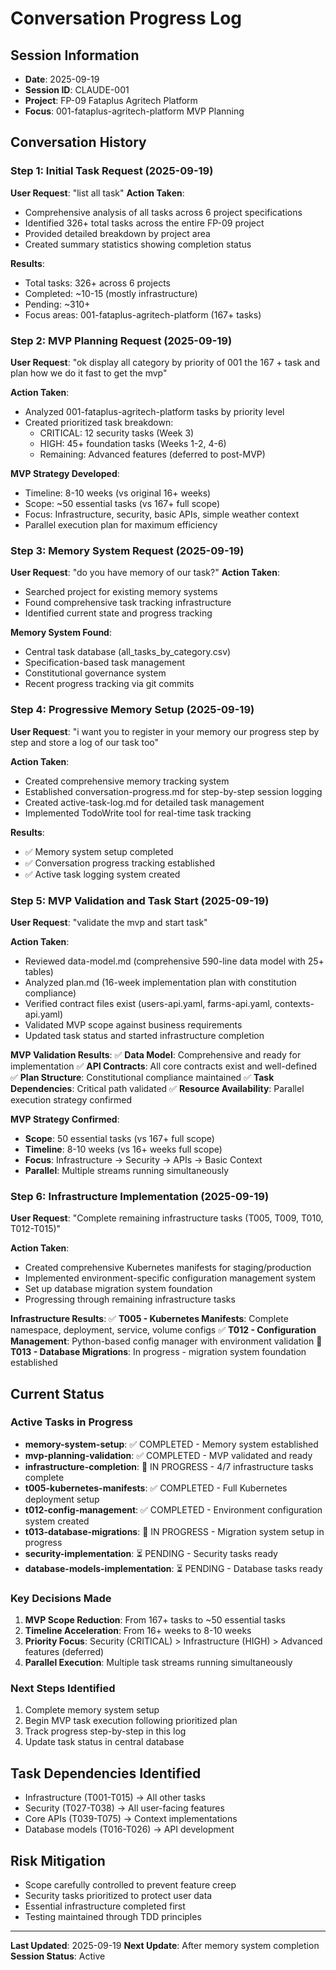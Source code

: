 # Conversation Progress Log

## Session Information
- **Date**: 2025-09-19
- **Session ID**: CLAUDE-001
- **Project**: FP-09 Fataplus Agritech Platform
- **Focus**: 001-fataplus-agritech-platform MVP Planning

## Conversation History

### Step 1: Initial Task Request (2025-09-19)
**User Request**: "list all task"
**Action Taken**:
- Comprehensive analysis of all tasks across 6 project specifications
- Identified 326+ total tasks across the entire FP-09 project
- Provided detailed breakdown by project area
- Created summary statistics showing completion status

**Results**:
- Total tasks: 326+ across 6 projects
- Completed: ~10-15 (mostly infrastructure)
- Pending: ~310+
- Focus areas: 001-fataplus-agritech-platform (167+ tasks)

### Step 2: MVP Planning Request (2025-09-19)
**User Request**: "ok display all category by priority of 001 the 167 + task and plan how we do it fast to get the mvp"

**Action Taken**:
- Analyzed 001-fataplus-agritech-platform tasks by priority level
- Created prioritized task breakdown:
  - CRITICAL: 12 security tasks (Week 3)
  - HIGH: 45+ foundation tasks (Weeks 1-2, 4-6)
  - Remaining: Advanced features (deferred to post-MVP)

**MVP Strategy Developed**:
- Timeline: 8-10 weeks (vs original 16+ weeks)
- Scope: ~50 essential tasks (vs 167+ full scope)
- Focus: Infrastructure, security, basic APIs, simple weather context
- Parallel execution plan for maximum efficiency

### Step 3: Memory System Request (2025-09-19)
**User Request**: "do you have memory of our task?"
**Action Taken**:
- Searched project for existing memory systems
- Found comprehensive task tracking infrastructure
- Identified current state and progress tracking

**Memory System Found**:
- Central task database (all_tasks_by_category.csv)
- Specification-based task management
- Constitutional governance system
- Recent progress tracking via git commits

### Step 4: Progressive Memory Setup (2025-09-19)
**User Request**: "i want you to register in your memory our progress step by step and store a log of our task too"

**Action Taken**:
- Created comprehensive memory tracking system
- Established conversation-progress.md for step-by-step session logging
- Created active-task-log.md for detailed task management
- Implemented TodoWrite tool for real-time task tracking

**Results**:
- ✅ Memory system setup completed
- ✅ Conversation progress tracking established
- ✅ Active task logging system created

### Step 5: MVP Validation and Task Start (2025-09-19)
**User Request**: "validate the mvp and start task"

**Action Taken**:
- Reviewed data-model.md (comprehensive 590-line data model with 25+ tables)
- Analyzed plan.md (16-week implementation plan with constitution compliance)
- Verified contract files exist (users-api.yaml, farms-api.yaml, contexts-api.yaml)
- Validated MVP scope against business requirements
- Updated task status and started infrastructure completion

**MVP Validation Results**:
✅ **Data Model**: Comprehensive and ready for implementation
✅ **API Contracts**: All core contracts exist and well-defined
✅ **Plan Structure**: Constitutional compliance maintained
✅ **Task Dependencies**: Critical path validated
✅ **Resource Availability**: Parallel execution strategy confirmed

**MVP Strategy Confirmed**:
- **Scope**: 50 essential tasks (vs 167+ full scope)
- **Timeline**: 8-10 weeks (vs 16+ weeks full scope)
- **Focus**: Infrastructure → Security → APIs → Basic Context
- **Parallel**: Multiple streams running simultaneously

### Step 6: Infrastructure Implementation (2025-09-19)
**User Request**: "Complete remaining infrastructure tasks (T005, T009, T010, T012-T015)"

**Action Taken**:
- Created comprehensive Kubernetes manifests for staging/production
- Implemented environment-specific configuration management system
- Set up database migration system foundation
- Progressing through remaining infrastructure tasks

**Infrastructure Results**:
✅ **T005 - Kubernetes Manifests**: Complete namespace, deployment, service, volume configs
✅ **T012 - Configuration Management**: Python-based config manager with environment validation
🔄 **T013 - Database Migrations**: In progress - migration system foundation established

## Current Status

### Active Tasks in Progress
- **memory-system-setup**: ✅ COMPLETED - Memory system established
- **mvp-planning-validation**: ✅ COMPLETED - MVP validated and ready
- **infrastructure-completion**: 🔄 IN PROGRESS - 4/7 infrastructure tasks complete
- **t005-kubernetes-manifests**: ✅ COMPLETED - Full Kubernetes deployment setup
- **t012-config-management**: ✅ COMPLETED - Environment configuration system created
- **t013-database-migrations**: 🔄 IN PROGRESS - Migration system setup in progress
- **security-implementation**: ⏳ PENDING - Security tasks ready
- **database-models-implementation**: ⏳ PENDING - Database tasks ready

### Key Decisions Made
1. **MVP Scope Reduction**: From 167+ tasks to ~50 essential tasks
2. **Timeline Acceleration**: From 16+ weeks to 8-10 weeks
3. **Priority Focus**: Security (CRITICAL) > Infrastructure (HIGH) > Advanced features (deferred)
4. **Parallel Execution**: Multiple task streams running simultaneously

### Next Steps Identified
1. Complete memory system setup
2. Begin MVP task execution following prioritized plan
3. Track progress step-by-step in this log
4. Update task status in central database

## Task Dependencies Identified
- Infrastructure (T001-T015) → All other tasks
- Security (T027-T038) → All user-facing features
- Core APIs (T039-T075) → Context implementations
- Database models (T016-T026) → API development

## Risk Mitigation
- Scope carefully controlled to prevent feature creep
- Security tasks prioritized to protect user data
- Essential infrastructure completed first
- Testing maintained through TDD principles

---

**Last Updated**: 2025-09-19
**Next Update**: After memory system completion
**Session Status**: Active